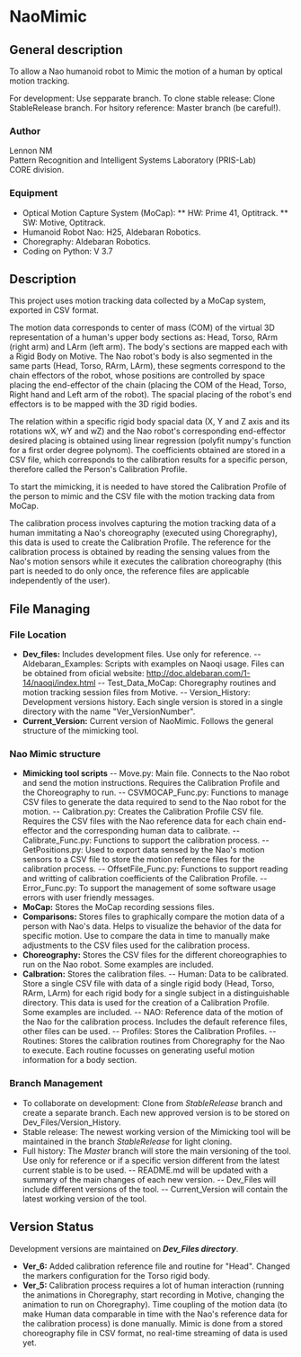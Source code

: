 # NaoMimic
## General description
To allow a Nao humanoid robot to Mimic the motion of a human by optical motion tracking.

For development: Use sepparate branch.
To clone stable release: Clone StableRelease branch.
For hsitory reference: Master branch (be careful!).

### Author
Lennon NM\
Pattern Recognition and Intelligent Systems Laboratory (PRIS-Lab)\
CORE division. 

### Equipment
* Optical Motion Capture System (MoCap): 
** HW: Prime 41, Optitrack.
** SW: Motive, Optitrack.
* Humanoid Robot Nao: H25, Aldebaran Robotics.
* Choregraphy: Aldebaran Robotics.
* Coding on Python: V 3.7

## Description
This project uses motion tracking data collected by a MoCap system, exported in CSV format.

The motion data corresponds to center of mass (COM) of the virtual 3D representation of a human's upper body sections as: Head, Torso, RArm (right arm) and LArm (left arm). The body's sections are mapped each with a Rigid Body on Motive. The Nao robot's body is also segmented in the same parts (Head, Torso, RArm, LArm), these segments correspond to the chain effectors of the robot, whose positions are controlled by space placing the end-effector of the chain (placing the COM of the Head, Torso, Right hand and Left arm of the robot). The spacial placing of the robot's end effectors is to be mapped with the 3D rigid bodies.

The relation within a specific rigid body spacial data (X, Y and Z axis and its rotations wX, wY and wZ) and the Nao robot's corresponding end-effector desired placing is obtained using linear regression (polyfit numpy's function for a first order degree polynom). The coefficients obtained are stored in a CSV file, which corresponds to the calibration results for a specific person, therefore called the Person's Calibration Profile.

To start the mimicking, it is needed to have stored the Calibration Profile of the person to mimic and the CSV file with the motion tracking data from MoCap.

The calibration process involves capturing the motion tracking data of a human immitating a Nao's choreography (executed using Choregraphy), this data is used to create the Calibration Profile. The reference for the calibration process is obtained by reading the sensing values from the Nao's motion sensors while it executes the calibration choreography (this part is needed to do only once, the reference files are applicable independently of the user).

## File Managing
### File Location
- **Dev_files:** Includes development files. Use only for reference.
-- Aldebaran_Examples: Scripts with examples on Naoqi usage. Files can be obtained from oficial website: http://doc.aldebaran.com/1-14/naoqi/index.html
-- Test_Data_MoCap: Choregraphy routines and motion tracking session files from Motive.
-- Version_History: Development versions history. Each single version is stored in a single directory with the name "Ver_VersionNumber".
- **Current_Version:** Current version of NaoMimic. Follows the general structure of the mimicking tool.

### Nao Mimic structure
- **Mimicking tool scripts**
-- Move.py: Main file. Connects to the Nao robot and send the motion instructions. Requires the Calibration Profile and the Choreography to run.
-- CSVMOCAP_Func.py: Functions to manage CSV files to generate the data required to send to the Nao robot for the motion.
-- Calibration.py: Creates the Calibration Profile CSV file. Requires the CSV files with the Nao reference data for each chain end-effector and the corresponding human data to calibrate.
-- Calibrate_Func.py: Functions to support the calibration process.
-- GetPositions.py: Used to export data sensed by the Nao's motion sensors to a CSV file to store the motion reference files for the calibration process.
-- OffsetFile_Func.py: Functions to support reading and writting of calibration coefficients of the Calibration Profile.
-- Error_Func.py: To support the management of some software usage errors with user friendly messages.
- **MoCap:** Stores the MoCap recording sessions files. 
- **Comparisons:** Stores files to graphically compare the motion data of a person with Nao's data. Helps to visualize the behavior of the data for specific motion. Use to compare the data in time to manually make adjustments to the CSV files used for the calibration process.
- **Choreography:** Stores the CSV files for the different choreographies to run on the Nao robot. Some examples are included.
- **Calbration:** Stores the calibration files.
-- Human: Data to be calibrated. Store a single CSV file with data of a single rigid body (Head, Torso, RArm, LArm) for each rigid body for a single subject in a distinguishable directory. This data is used for the creation of a Calibration Profile. Some examples are included.
-- NAO: Reference data of the motion of the Nao for the calibration process. Includes the default reference files, other files can be used.
-- Profiles: Stores the Calibration Profiles.
-- Routines: Stores the calibration routines from Choregraphy for the Nao to execute. Each routine focusses on generating useful motion information for a body section.

### Branch Management
- To collaborate on development: Clone from *StableRelease* branch and create a separate branch. Each new approved version is to be stored on Dev_Files/Version_History. 
- Stable release: The newest working version of the Mimicking tool will be maintained in the branch *StableRelease* for light cloning. 
- Full history: The *Master* branch will store the main versioning of the tool. Use only for reference or if a specific version different from the latest current stable is to be used.
-- README.md will be updated with a summary of the main changes of each new version.
-- Dev_Files will include different versions of the tool.
-- Current_Version will contain the latest working version of the tool.

## Version Status
Development versions are maintained on ***Dev_Files directory***.
- **Ver_6:** Added calibration reference file and routine for "Head". Changed the markers configuration for the Torso rigid body.
- **Ver_5:** Calibration process requires a lot of human interaction (running the animations in Choregraphy, start recording in Motive, changing the animation to run on Choregraphy). Time coupling of the motion data (to make Human data comparable in time with the Nao's reference data for the calibration process) is done manually. Mimic is done from a stored choreography file in CSV format, no real-time streaming of data is used yet. 
